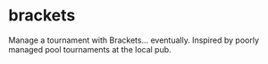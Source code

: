 # brackets
Manage a tournament with Brackets... eventually. Inspired by poorly managed pool tournaments at the local pub.
